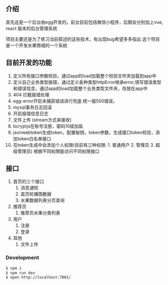 ## 介绍
首先这是一个后台由egg开发的，前台目前包括微信小程序，后期会分别加上vue, react 版本的后台管理系统

项目主要还是为了练习当前叙述的这些技术，有出现bug希望多多指出
这个项目是一个开发水果商城的一个系统

## 目前开发的功能
1. 定义所有接口参数校验，通过app的load加载整个校验文件夹加载到app中
2. 定义自己业务类型报错，通过定义各种类型httpError继承error,填写错误类型和错误信息，通过app的load加载整个业务类型文件夹，存放在app中
3. 404 拦截报错处理
4. egg-error开启未捕获错误进行兜底 统一报500错误，
5. mysql事务日志回滚
6. 开启报错信息日志
7. 文件上传 (stream方式来接收)
8. bcryptjs在账号注册，密码10级加盐
9. jsonwebtoken生成token，配置秘钥，token参数，生成接口token校验，添加token白名单接口
10. 在token生成中会添加个人权限(目前有三种权限: 1. 普通用户 2. 管理员 3. 超级管理员) 根据不同权限能访问不同权限接口

## 接口
1. 首页的三个接口
    1. 消息通知
    2. 首页轮播图数据
    3. 水果数据列表分页查询
2. 推荐页
    1. 推荐页水果分类列表
3. 用户
    1. 注册
    2. 登录
3. 其他
    1. 文件上传


### Development

```bash
$ npm i
$ npm run dev
$ open http://localhost:7001/
```